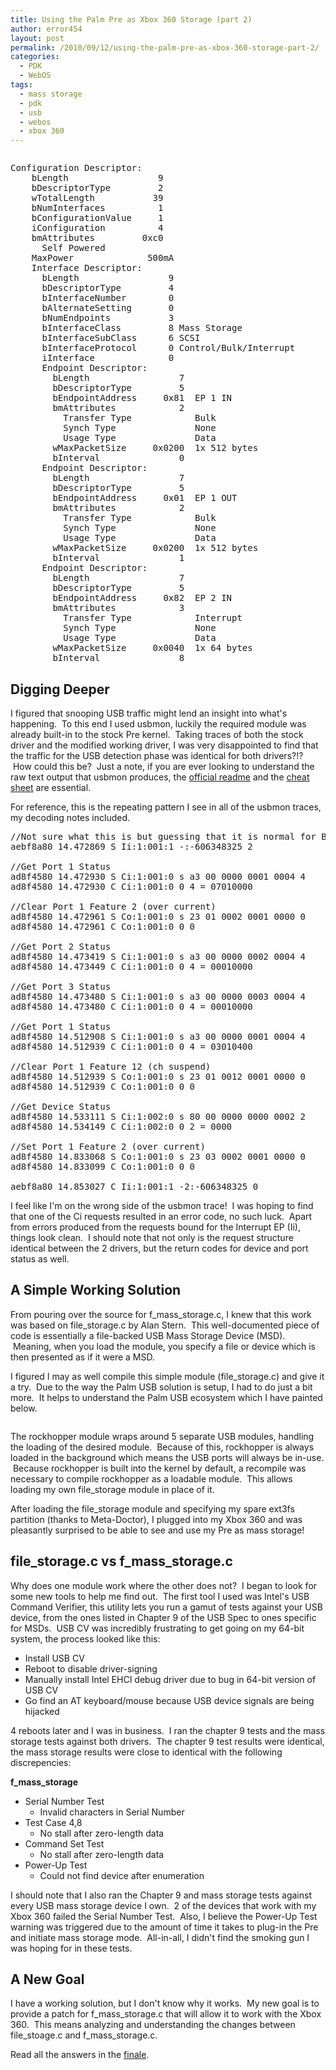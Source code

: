 ```yaml
---
title: Using the Palm Pre as Xbox 360 Storage (part 2)
author: error454
layout: post
permalink: /2010/09/12/using-the-palm-pre-as-xbox-360-storage-part-2/
categories:
  - PDK
  - WebOS
tags:
  - mass storage
  - pdk
  - usb
  - webos
  - xbox 360
---
```

<a href='http://www.usb.org/developers/devclass_docs/usb_msc_cbi_1.1.pdf'><img src='{{ site.url }}/assets/uploads/2010/09/usb.jpg' alt=''></a>
<!--more-->
<pre>Configuration Descriptor:
    bLength                 9
    bDescriptorType         2
    wTotalLength           39
    bNumInterfaces          1
    bConfigurationValue     1
    iConfiguration          4
    bmAttributes         0xc0
      Self Powered
    MaxPower              500mA
    Interface Descriptor:
      bLength                 9
      bDescriptorType         4
      bInterfaceNumber        0
      bAlternateSetting       0
      bNumEndpoints           3
      bInterfaceClass         8 Mass Storage
      bInterfaceSubClass      6 SCSI
      bInterfaceProtocol      0 Control/Bulk/Interrupt
      iInterface              0
      Endpoint Descriptor:
        bLength                 7
        bDescriptorType         5
        bEndpointAddress     0x81  EP 1 IN
        bmAttributes            2
          Transfer Type            Bulk
          Synch Type               None
          Usage Type               Data
        wMaxPacketSize     0x0200  1x 512 bytes
        bInterval               0
      Endpoint Descriptor:
        bLength                 7
        bDescriptorType         5
        bEndpointAddress     0x01  EP 1 OUT
        bmAttributes            2
          Transfer Type            Bulk
          Synch Type               None
          Usage Type               Data
        wMaxPacketSize     0x0200  1x 512 bytes
        bInterval               1
      Endpoint Descriptor:
        bLength                 7
        bDescriptorType         5
        bEndpointAddress     0x82  EP 2 IN
        bmAttributes            3
          Transfer Type            Interrupt
          Synch Type               None
          Usage Type               Data
        wMaxPacketSize     0x0040  1x 64 bytes
        bInterval               8
</pre>

## Digging Deeper

I figured that snooping USB traffic might lend an insight into what's happening.  To this end I used usbmon, luckily the required module was already built-in to the stock Pre kernel.  Taking traces of both the stock driver and the modified working driver, I was very disappointed to find that the traffic for the USB detection phase was identical for both drivers?!?  How could this be?  Just a note, if you are ever looking to understand the raw text output that usbmon produces, the <a href="http://www.mjmwired.net/kernel/Documentation/usb/usbmon.txt" target="_blank">official readme</a> and the <a href="http://people.redhat.com/zaitcev/notes/usb_stern_cheat.txt" target="_blank">cheat sheet</a> are essential.

For reference, this is the repeating pattern I see in all of the usbmon traces, my decoding notes included.

<pre>//Not sure what this is but guessing that it is normal for BOT
aebf8a80 14.472869 S Ii:1:001:1 -:-606348325 2 

//Get Port 1 Status
ad8f4580 14.472930 S Ci:1:001:0 s a3 00 0000 0001 0004 4 
ad8f4580 14.472930 C Ci:1:001:0 0 4 = 07010000

//Clear Port 1 Feature 2 (over current)
ad8f4580 14.472961 S Co:1:001:0 s 23 01 0002 0001 0000 0
ad8f4580 14.472961 C Co:1:001:0 0 0

//Get Port 2 Status
ad8f4580 14.473419 S Ci:1:001:0 s a3 00 0000 0002 0004 4 
ad8f4580 14.473449 C Ci:1:001:0 0 4 = 00010000

//Get Port 3 Status
ad8f4580 14.473480 S Ci:1:001:0 s a3 00 0000 0003 0004 4 
ad8f4580 14.473480 C Ci:1:001:0 0 4 = 00010000

//Get Port 1 Status
ad8f4580 14.512908 S Ci:1:001:0 s a3 00 0000 0001 0004 4 
ad8f4580 14.512939 C Ci:1:001:0 0 4 = 03010400

//Clear Port 1 Feature 12 (ch suspend)
ad8f4580 14.512939 S Co:1:001:0 s 23 01 0012 0001 0000 0
ad8f4580 14.512939 C Co:1:001:0 0 0

//Get Device Status
ad8f4580 14.533111 S Ci:1:002:0 s 80 00 0000 0000 0002 2 
ad8f4580 14.534149 C Ci:1:002:0 0 2 = 0000

//Set Port 1 Feature 2 (over current)
ad8f4580 14.833068 S Co:1:001:0 s 23 03 0002 0001 0000 0
ad8f4580 14.833099 C Co:1:001:0 0 0

aebf8a80 14.853027 C Ii:1:001:1 -2:-606348325 0
</pre>

I feel like I'm on the wrong side of the usbmon trace!  I was hoping to find that one of the Ci requests resulted in an error code, no such luck.  Apart from errors produced from the requests bound for the Interrupt EP (Ii), things look clean.  I should note that not only is the request structure identical between the 2 drivers, but the return codes for device and port status as well.

## A Simple Working Solution

From pouring over the source for f\_mass\_storage.c, I knew that this work was based on file_storage.c by Alan Stern.  This well-documented piece of code is essentially a file-backed USB Mass Storage Device (MSD).  Meaning, when you load the module, you specify a file or device which is then presented as if it were a MSD.

I figured I may as well compile this simple module (file_storage.c) and give it a try.  Due to the way the Palm USB solution is setup, I had to do just a bit more.  It helps to understand the Palm USB ecosystem which I have painted below.

<a href='http://www.usb.org/developers/devclass_docs/usb_msc_cbi_1.1.pdf'><img src='{{ site.url }}/assets/uploads/2010/09/img_5162.jpg' alt=''></a>

The rockhopper module wraps around 5 separate USB modules, handling the loading of the desired module.  Because of this, rockhopper is always loaded in the background which means the USB ports will always be in-use.  Because rockhopper is built into the kernel by default, a recompile was necessary to compile rockhopper as a loadable module.  This allows loading my own file_storage module in place of it.

After loading the file_storage module and specifying my spare ext3fs partition (thanks to Meta-Doctor), I plugged into my Xbox 360 and was pleasantly surprised to be able to see and use my Pre as mass storage!

## file\_storage.c vs f\_mass_storage.c

Why does one module work where the other does not?  I began to look for some new tools to help me find out.  The first tool I used was Intel's USB Command Verifier, this utility lets you run a gamut of tests against your USB device, from the ones listed in Chapter 9 of the USB Spec to ones specific for MSDs.  USB CV was incredibly frustrating to get going on my 64-bit system, the process looked like this:

*   Install USB CV
*   Reboot to disable driver-signing
*   Manually install Intel EHCI debug driver due to bug in 64-bit version of USB CV
*   Go find an AT keyboard/mouse because USB device signals are being hijacked

4 reboots later and I was in business.  I ran the chapter 9 tests and the mass storage tests against both drivers.  The chapter 9 test results were identical, the mass storage results were close to identical with the following discrepencies:

**f\_mass\_storage**

*   Serial Number Test 
    *   Invalid characters in Serial Number
*   Test Case 4,8 
    *   No stall after zero-length data
*   Command Set Test 
    *   No stall after zero-length data
*   Power-Up Test 
    *   Could not find device after enumeration

I should note that I also ran the Chapter 9 and mass storage tests against every USB mass storage device I own.  2 of the devices that work with my Xbox 360 failed the Serial Number Test.  Also, I believe the Power-Up Test warning was triggered due to the amount of time it takes to plug-in the Pre and initiate mass storage mode.  All-in-all, I didn't find the smoking gun I was hoping for in these tests.

## A New Goal

I have a working solution, but I don't know why it works.  My new goal is to provide a patch for f\_mass\_storage.c that will allow it to work with the Xbox 360.  This means analyzing and understanding the changes between file\_stoage.c and f\_mass_storage.c.

Read all the answers in the <a href="http://mobilecoder.wordpress.com/2010/09/16/using-the-palm-pre-as-xbox-360-storage-the-finale/" target="_blank">finale</a>.